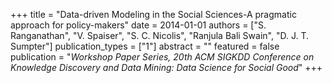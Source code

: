 +++
title = "Data-driven Modeling in the Social Sciences-A pragmatic approach for policy-makers"
date = 2014-01-01
authors = ["S. Ranganathan", "V. Spaiser", "S. C. Nicolis", "Ranjula Bali Swain", "D. J. T. Sumpter"]
publication_types = ["1"]
abstract = ""
featured = false
publication = "*Workshop Paper Series, 20th ACM SIGKDD Conference on Knowledge Discovery and Data Mining: Data Science for Social Good*"
+++


